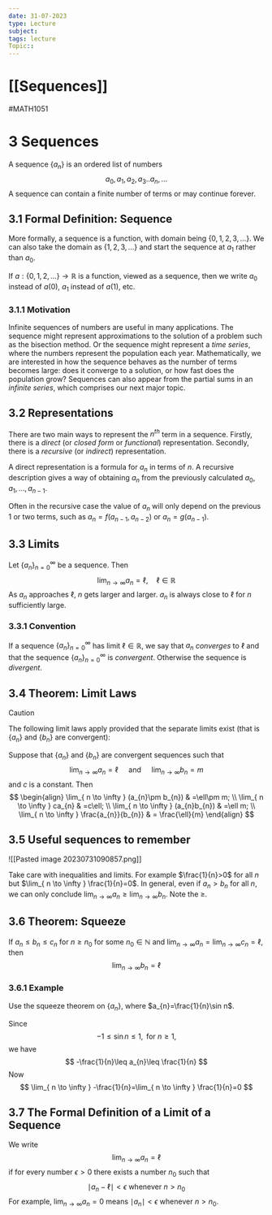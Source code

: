 ```yaml
---
date: 31-07-2023
type: Lecture
subject: 
tags: lecture
Topic:: 
---
```

# [[Sequences]]
#MATH1051
# 3 Sequences

A sequence $\{a_{n}\}$ is an ordered list of numbers
$$
a_{0},a_{1},a_{2},a_{3}..a_{n},\dots
$$
A sequence can contain a finite number of terms or may continue forever.

## 3.1 Formal Definition: Sequence

More formally, a sequence is a function, with domain being $\{0,1,2,3,\dots\}$. We can also take the domain as $\{1,2,3,\dots\}$ and start the sequence at $a_{1}$ rather than $a_{0}$.

If $a:\{0,1,2,\dots\}\to \mathbb{R}$ is a function, viewed as a sequence, then we write $a_{0}$ instead of $a(0)$, $a_{1}$ instead of $a(1)$, etc.

### 3.1.1 Motivation

Infinite sequences of numbers are useful in many applications. The sequence might represent approximations to the solution of a problem such as the bisection method. Or the sequence might represent a *time series*, where the numbers represent the population each year. Mathematically, we are interested in how the sequence behaves as the number of terms becomes large: does it converge to a solution, or how fast does the population grow? Sequences can also appear from the partial sums in an *infinite series*, which comprises our next major topic.

## 3.2 Representations

There are two main ways to represent the $n^{th}$ term in a sequence. Firstly, there is a *direct* (or *closed form* or *functional*) representation. Secondly, there is a *recursive* (or *indirect*) representation.

A direct representation is a formula for $a_{n}$ in terms of $n$. A recursive description gives a way of obtaining $a_{n}$ from the previously calculated $a_{0},a_{1},\dots,a_{n-1}$.

Often in the recursive case the value of $a_{n}$ will only depend on the previous 1 or two terms, such as $a_{n}=f(a_{n-1},a_{n-2})$ or $a_{n}=g(a_{n-1})$.

## 3.3 Limits 

Let $\{a_{n}\}^\infty_{n=0}$ be a sequence. Then
$$
\lim_{ n \to \infty } a_{n}=\ell,\quad \ell \in \mathbb{R}
$$
As $a_{n}$ approaches $\ell$, $n$ gets larger and larger. $a_{n}$ is always close to $\ell$ for $n$ sufficiently large.

### 3.3.1 Convention

If a sequence $\{a_{n}\}^\infty_{n=0}$ has limit $\ell\in \mathbb{R}$, we say that $a_{n}$ *converges* to $\ell$ and that the sequence $\{a_{n}\}^\infty_{n=0}$ is *convergent*. Otherwise the sequence is *divergent*.

## 3.4 Theorem: Limit Laws

> [!caution]
> 

The following limit laws apply provided that the separate limits exist (that is $\{a_{n}\}$ and $\{b_{n}\}$ are convergent):

Suppose that $\{a_{n}\}$ and $\{b_{n}\}$ are convergent sequences such that 
$$
\lim_{ n \to \infty } a_{n}=\ell \quad \text{ and } \quad \lim_{ n \to \infty } b_{n}=m
$$
and $c$ is a constant. Then
$$
\begin{align}
\lim_{ n \to \infty } (a_{n}\pm b_{n}) & =\ell\pm m; \\
\lim_{ n \to \infty } ca_{n} & =c\ell; \\
\lim_{ n \to \infty } (a_{n}b_{n}) & =\ell m; \\
\lim_{ n \to \infty } \frac{a_{n}}{b_{n}} & = \frac{\ell}{m} 
\end{align}
$$

## 3.5 Useful sequences to remember

![[Pasted image 20230731090857.png]]

Take care with inequalities and limits. For example $\frac{1}{n}>0$ for all $n$ but $\lim_{ n \to \infty } \frac{1}{n}=0$. In general, even if $a_{n}>b_{n}$ for all $n$, we can only conclude $\lim_{ n \to \infty }a_{n}\geq \lim_{ n \to \infty }b_{n}$. Note the $\geq$.

## 3.6 Theorem: Squeeze 

If $a_{n}\leq b_{n}\leq c_{n}$ for $n\geq n_{0}$ for some $n_{0} \in \mathbb{N}$ and $\lim_{ n \to \infty }a_{n}=\lim_{ n \to \infty }c_{n}=\ell$, then
$$
\lim_{ n \to \infty } b_{n}=\ell
$$
### 3.6.1 Example

Use the squeeze theorem on $\{a_{n}\}$, where $a_{n}=\frac{1}{n}\sin n$.

Since 
$$
-1\leq \sin n\leq 1, \text{ for }n\geq 1,
$$
we have
$$
-\frac{1}{n}\leq a_{n}\leq \frac{1}{n}
$$
Now
$$
\lim_{ n \to \infty } -\frac{1}{n}=\lim_{ n \to \infty } \frac{1}{n}=0
$$
## 3.7 The Formal Definition of a Limit of a Sequence

We write
$$
\lim_{ n \to \infty } a_{n}=\ell
$$
if for every number $\epsilon>0$ there exists a number $n_{0}$ such that
$$
\mid a_{n}-\ell \mid<\epsilon \text{ whenever }n>n_{0}
$$
For example, $\lim_{ n \to \infty }a_{n}=0$ means $\mid a_{n}\mid<\epsilon$ whenever $n>n_{0}$.
